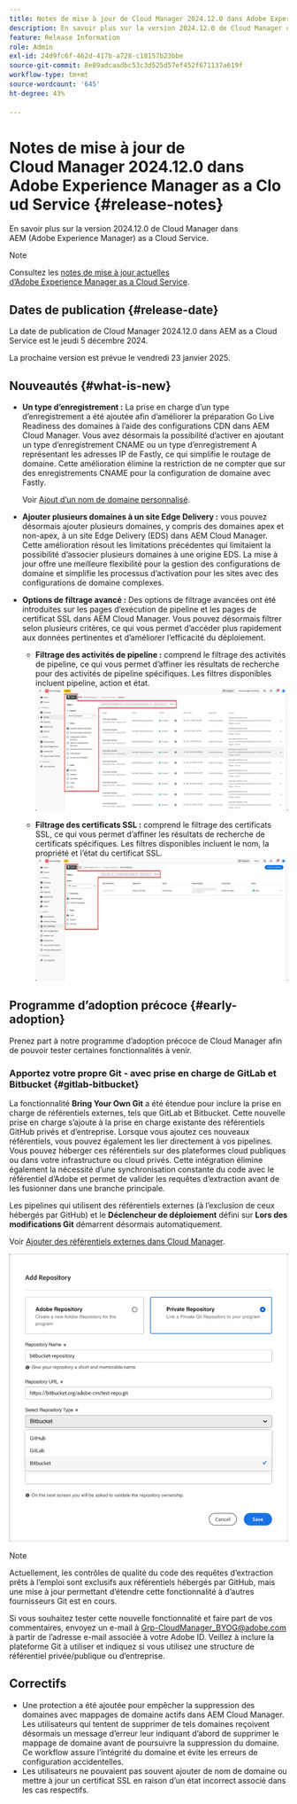 ```yaml
---
title: Notes de mise à jour de Cloud Manager 2024.12.0 dans Adobe Experience Manager as a Cloud Service
description: En savoir plus sur la version 2024.12.0 de Cloud Manager dans AEM as a Cloud Service.
feature: Release Information
role: Admin
exl-id: 24d9fc6f-462d-417b-a728-c18157b23bbe
source-git-commit: 8e89adcaadbc53c3d525d57ef452f671137a619f
workflow-type: tm+mt
source-wordcount: '645'
ht-degree: 43%

---
```


# Notes de mise à jour de Cloud Manager 2024.12.0 dans Adobe Experience Manager as a Cloud Service {#release-notes}

En savoir plus sur la version 2024.12.0 de Cloud Manager dans AEM (Adobe Experience Manager) as a Cloud Service.

>[!NOTE]
>
>Consultez les [notes de mise à jour actuelles d’Adobe Experience Manager as a Cloud Service](/help/release-notes/release-notes-cloud/release-notes-current.md).

## Dates de publication {#release-date}

La date de publication de Cloud Manager 2024.12.0 dans AEM as a Cloud Service est le jeudi 5 décembre 2024.

La prochaine version est prévue le vendredi 23 janvier 2025.


## Nouveautés {#what-is-new}

<!-- * **Java 21 support:** Customers can now optionally build with Java 17 or Java 21, benefiting from performance improvements and new language features. See [Build environment](/help/implementing/cloud-manager/getting-access-to-aem-in-cloud/build-environment-details.md) for configuration steps, including updating your Maven project description, and certain library versions. When the build version is set to Java 17 or Java 21, the runtime defaults to Java 21.

    Starting February 2025, sandboxes and dev environments upgrade to the Java 21 runtime, regardless of the build version (Java 8, 11, 17, or 21). Production environments follow with an upgrade in April 2025. -->

* **Un type d’enregistrement :** La prise en charge d’un type d’enregistrement a été ajoutée afin d’améliorer la préparation Go Live Readiness des domaines à l’aide des configurations CDN dans AEM Cloud Manager. Vous avez désormais la possibilité d’activer en ajoutant un type d’enregistrement CNAME ou un type d’enregistrement A représentant les adresses IP de Fastly, ce qui simplifie le routage de domaine. Cette amélioration élimine la restriction de ne compter que sur des enregistrements CNAME pour la configuration de domaine avec Fastly.

  Voir [Ajout d’un nom de domaine personnalisé](/help/implementing/cloud-manager/custom-domain-names/add-custom-domain-name.md). <!-- CMGR-63076 -->

<!-- * The AEM Code Quality step now uses SonarQube 9.9 Server, replacing the older 7.4 version. This upgrade brings additional security, performance, and code quality checks, offering more comprehensive analysis and coverage for your projects. -->

* **Ajouter plusieurs domaines à un site Edge Delivery :** vous pouvez désormais ajouter plusieurs domaines, y compris des domaines apex et non-apex, à un site Edge Delivery (EDS) dans AEM Cloud Manager. Cette amélioration résout les limitations précédentes qui limitaient la possibilité d’associer plusieurs domaines à une origine EDS. La mise à jour offre une meilleure flexibilité pour la gestion des configurations de domaine et simplifie les processus d’activation pour les sites avec des configurations de domaine complexes. <!-- CMGR-63007 -->

* **Options de filtrage avancé :** Des options de filtrage avancées ont été introduites sur les pages d’exécution de pipeline et les pages de certificat SSL dans AEM Cloud Manager. Vous pouvez désormais filtrer selon plusieurs critères, ce qui vous permet d’accéder plus rapidement aux données pertinentes et d’améliorer l’efficacité du déploiement. <!-- CMGR-26263 -->

   * **Filtrage des activités de pipeline :** comprend le filtrage des activités de pipeline, ce qui vous permet d’affiner les résultats de recherche pour des activités de pipeline spécifiques. Les filtres disponibles incluent pipeline, action et état.
     ![Filtrage des activités de pipeline](/help/implementing/cloud-manager/assets/filters-pipeline.png)


   * **Filtrage des certificats SSL :** comprend le filtrage des certificats SSL, ce qui vous permet d’affiner les résultats de recherche de certificats spécifiques. Les filtres disponibles incluent le nom, la propriété et l’état du certificat SSL.
     ![Filtrage du certificat SSL](/help/implementing/cloud-manager/assets/filters-ssl-certificates.png)

## Programme d’adoption précoce {#early-adoption}

Prenez part à notre programme d’adoption précoce de Cloud Manager afin de pouvoir tester certaines fonctionnalités à venir.

### Apportez votre propre Git - avec prise en charge de GitLab et Bitbucket {#gitlab-bitbucket}

<!-- BOTH CS & AMS -->

La fonctionnalité **Bring Your Own Git** a été étendue pour inclure la prise en charge de référentiels externes, tels que GitLab et Bitbucket. Cette nouvelle prise en charge s’ajoute à la prise en charge existante des référentiels GitHub privés et d’entreprise. Lorsque vous ajoutez ces nouveaux référentiels, vous pouvez également les lier directement à vos pipelines. Vous pouvez héberger ces référentiels sur des plateformes cloud publiques ou dans votre infrastructure ou cloud privés. Cette intégration élimine également la nécessité d’une synchronisation constante du code avec le référentiel d’Adobe et permet de valider les requêtes d’extraction avant de les fusionner dans une branche principale.

Les pipelines qui utilisent des référentiels externes (à l’exclusion de ceux hébergés par GitHub) et le **Déclencheur de déploiement** défini sur **Lors des modifications Git** démarrent désormais automatiquement.

Voir [Ajouter des référentiels externes dans Cloud Manager](/help/implementing/cloud-manager/managing-code/external-repositories.md).

![Boîte de dialogue Ajouter un référentiel](/help/implementing/cloud-manager/release-notes/assets/repositories-add-release-notes.png)

>[!NOTE]
>
>Actuellement, les contrôles de qualité du code des requêtes d’extraction prêts à l’emploi sont exclusifs aux référentiels hébergés par GitHub, mais une mise à jour permettant d’étendre cette fonctionnalité à d’autres fournisseurs Git est en cours.

Si vous souhaitez tester cette nouvelle fonctionnalité et faire part de vos commentaires, envoyez un e-mail à [Grp-CloudManager_BYOG@adobe.com](mailto:Grp-CloudManager_BYOG@adobe.com) à partir de l’adresse e-mail associée à votre Adobe ID. Veillez à inclure la plateforme Git à utiliser et indiquez si vous utilisez une structure de référentiel privée/publique ou d’entreprise.

## Correctifs

* Une protection a été ajoutée pour empêcher la suppression des domaines avec mappages de domaine actifs dans AEM Cloud Manager. Les utilisateurs qui tentent de supprimer de tels domaines reçoivent désormais un message d’erreur leur indiquant d’abord de supprimer le mappage de domaine avant de poursuivre la suppression du domaine. Ce workflow assure l’intégrité du domaine et évite les erreurs de configuration accidentelles. <!-- CMGR-63033 -->
* Les utilisateurs ne pouvaient pas souvent ajouter de nom de domaine ou mettre à jour un certificat SSL en raison d’un état incorrect associé dans les cas respectifs. <!-- CMGR-62816 -->


<!-- ## Known issues {#known-issues} -->
